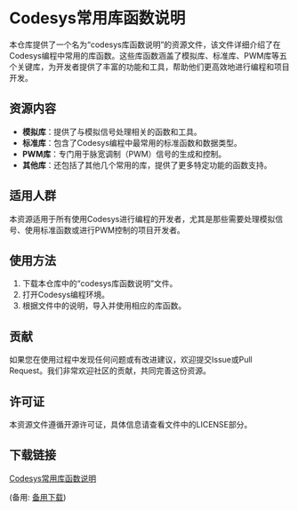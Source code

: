 # Codesys常用库函数说明

本仓库提供了一个名为“codesys库函数说明”的资源文件，该文件详细介绍了在Codesys编程中常用的库函数。这些库函数涵盖了模拟库、标准库、PWM库等五个关键库，为开发者提供了丰富的功能和工具，帮助他们更高效地进行编程和项目开发。

## 资源内容

- **模拟库**：提供了与模拟信号处理相关的函数和工具。
- **标准库**：包含了Codesys编程中最常用的标准函数和数据类型。
- **PWM库**：专门用于脉宽调制（PWM）信号的生成和控制。
- **其他库**：还包括了其他几个常用的库，提供了更多特定功能的函数支持。

## 适用人群

本资源适用于所有使用Codesys进行编程的开发者，尤其是那些需要处理模拟信号、使用标准函数或进行PWM控制的项目开发者。

## 使用方法

1. 下载本仓库中的“codesys库函数说明”文件。
2. 打开Codesys编程环境。
3. 根据文件中的说明，导入并使用相应的库函数。

## 贡献

如果您在使用过程中发现任何问题或有改进建议，欢迎提交Issue或Pull Request。我们非常欢迎社区的贡献，共同完善这份资源。

## 许可证

本资源文件遵循开源许可证，具体信息请查看文件中的LICENSE部分。

## 下载链接
[Codesys常用库函数说明](https://pan.quark.cn/s/3286c7acd3a1) 

(备用: [备用下载](https://pan.baidu.com/s/1r8xgexkjt1cCShz0vFMOLA?pwd=1234))
